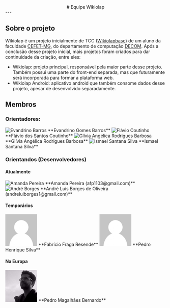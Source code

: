 <center>
# Equipe Wikiolap
</center>
---

## Sobre o projeto
Wikiolap é um projeto inicialmente de TCC ([Wikiolapbase](https://github.com/pedromb/wikiolapbase)) de um aluno da faculdade  [CEFET-MG](http://www.cefetmg.br/), do departamento de computação [DECOM](http://www.decom.cefetmg.br/). Após a conclusão desse projeto inicial, mais projetos foram criados para dar continuidade da criação, entre eles:

* Wikiolap: projeto principal, responsável pela maior parte desse projeto. Também possui uma parte do front-end separada, mas que futuramente será incorporada para formar a plataforma web.
* Wikiolap Android: aplicativo android que também consome dados desse projeto, apesar de desenvolvido separadamente.
## Membros

### Orientadores:
<img src="http://www.decom.cefetmg.br/galerias/fotos_pessoas/evandrino.jpg" alt="Evandrino Barros" style="width: 100px; height: 100px"/>
**Evandrino Gomes Barros**

<img src="http://www.decom.cefetmg.br/galerias/fotos_pessoas/flaviocoutinho.png" alt="Flávio Coutinho"  style="width: 100px; height: 100px"/>
**Flávio dos Santos Coutinho**

<img src="http://www.decom.cefetmg.br/galerias/fotos_pessoas/gliviabarbosa.png" alt="Glívia Angélica Rodrigues Barbosa" style="width: 100px; height: 100px" />
**Glívia Angélica Rodrigues Barbosa**

<img src="http://www.decom.cefetmg.br/galerias/fotos_pessoas/ismaelsantana.png" alt="Ismael Santana Silva" style="width: 100px; height: 100px" />
**Ismael Santana Silva**


### Orientandos (Desenvolvedores)
#### Atualmente

<img src="https://scontent.fsdu11-1.fna.fbcdn.net/v/t1.0-1/c0.36.160.160/p160x160/26165348_759292134266791_322437115450512851_n.jpg?oh=53c42f2acf6db80be5bfb6c91e8301ce&oe=5B10EA07" alt="Amanda Pereira" style="width: 100px; height: 100px"/>
**Amanda Pereira (afp1103@gmail.com)**

<img src="https://scontent.fsdu11-1.fna.fbcdn.net/v/t1.0-1/c170.50.621.621/s160x160/539426_340533166042059_1265321551_n.jpg?oh=49823716cf68e6489e3a270b89231197&oe=5B3EAF8A" alt="André Borges" style="width: 100px; height: 100px"/>
**André Luís Borges de Oliveira (andreluiborges1@gmail.com)**

#### Temporários

<img src="/img/default.jpeg" alt="Fabrício Fraga" style="width: 100px; height: 100px"/>
**Fabrício Fraga Resende**

<img src="/img/default.jpeg" alt="Pedro Henrique Silva" style="width: 100px; height: 100px"/>
**Pedro Henrique Silva**

#### Na Europa

<img src="/img/Pedromb.jpeg" alt="Pedro Magalhães" style="width: 100px; height: 100px"/>
**Pedro Magalhães Bernardo**
